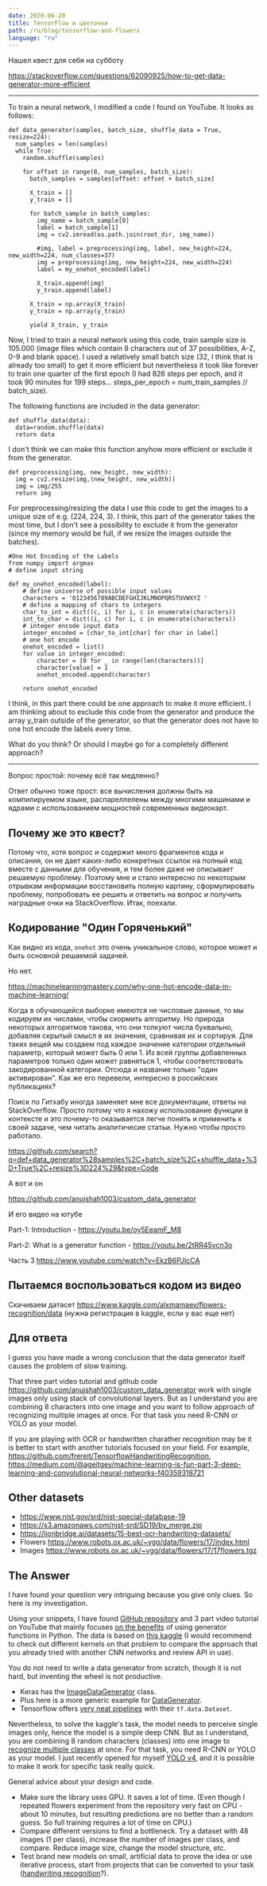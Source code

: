 ```yaml
---
date: 2020-06-20
title: TensorFlow и цветочки
path: /ru/blog/tensorflow-and-flowers
language: "ru"
---
```


Нашел квест для себя на субботу

https://stackoverflow.com/questions/62090925/how-to-get-data-generator-more-efficient

---

To train a neural network, I modified a code I found on YouTube. It looks as follows:

```
def data_generator(samples, batch_size, shuffle_data = True, resize=224):
  num_samples = len(samples)
  while True:
    random.shuffle(samples)

    for offset in range(0, num_samples, batch_size):
      batch_samples = samples[offset: offset + batch_size]

      X_train = []
      y_train = []

      for batch_sample in batch_samples:
        img_name = batch_sample[0]
        label = batch_sample[1]
        img = cv2.imread(os.path.join(root_dir, img_name))

        #img, label = preprocessing(img, label, new_height=224, new_width=224, num_classes=37)
        img = preprocessing(img, new_height=224, new_width=224)
        label = my_onehot_encoded(label)

        X_train.append(img)
        y_train.append(label)

      X_train = np.array(X_train)
      y_train = np.array(y_train)

      yield X_train, y_train
```

Now, I tried to train a neural network using this code, train sample size is 105.000 (image files which contain 8 characters out of 37 possibilities, A-Z, 0-9 and blank space). I used a relatively small batch size (32, I think that is already too small) to get it more efficient but nevertheless it took like forever to train one quarter of the first epoch (I had 826 steps per epoch, and it took 90 minutes for 199 steps... steps_per_epoch = num_train_samples // batch_size).

The following functions are included in the data generator:

```
def shuffle_data(data):
  data=random.shuffle(data)
  return data
```

I don't think we can make this function anyhow more efficient or exclude it from the generator.

```
def preprocessing(img, new_height, new_width):
  img = cv2.resize(img,(new_height, new_width))
  img = img/255
  return img
```

For preprocessing/resizing the data I use this code to get the images to a unique size of e.g. (224, 224, 3). I think, this part of the generator takes the most time, but I don't see a possibility to exclude it from the generator (since my memory would be full, if we resize the images outside the batches).

```
#One Hot Encoding of the Labels
from numpy import argmax
# define input string

def my_onehot_encoded(label):
    # define universe of possible input values
    characters = '0123456789ABCDEFGHIJKLMNOPQRSTUVWXYZ '
    # define a mapping of chars to integers
    char_to_int = dict((c, i) for i, c in enumerate(characters))
    int_to_char = dict((i, c) for i, c in enumerate(characters))
    # integer encode input data
    integer_encoded = [char_to_int[char] for char in label]
    # one hot encode
    onehot_encoded = list()
    for value in integer_encoded:
        character = [0 for _ in range(len(characters))]
        character[value] = 1
        onehot_encoded.append(character)

    return onehot_encoded 
```

I think, in this part there could be one approach to make it more efficient. I am thinking about to exclude this code from the generator and produce the array y_train outside of the generator, so that the generator does not have to one hot encode the labels every time.

What do you think? Or should I maybe go for a completely different approach?

---

Вопрос простой: почему всё так медленно?

Ответ обычно тоже прост: все вычисления должны быть на компилируемом языке, распареллелены между многими машинами и ядрами с использованием мощностей современных видеокарт.

## Почему же это квест?

Потому что, хотя вопрос и содержит много фрагментов кода и описания, он не дает каких-либо конкретных ссылок на полный код вместе с данными для обучения, и тем более даже не описывает решаемую проблему. Поэтому мне и стало интересно по некоторым отрывкам информации восстановить полную картину, сформулировать проблему, попробовать ее решить и ответить на вопрос и получить наградные очки на StackOverflow. Итак, поехали.

## Кодирование "Один Горяченький"

Как видно из кода, `onehot` это очень уникальное слово, которое может и быть основной решаемой задачей.

Но нет. 

https://machinelearningmastery.com/why-one-hot-encode-data-in-machine-learning/

Когда в обучающейся выборке имеются не числовые данные, то мы кодируем их числами, чтобы скормить алгоритму. Но природа некоторых алгоритмов такова, что они толкуют числа буквально, добавляя скрытый смысл в их значения, сравнивая их и сортируя. Для таких вещей мы создаем под каждое значение категории отдельный параметр, который может быть 0 или 1. Из всей группы добавленных параметров только один может равняться 1, чтобы соответствовать закодированной категории. Отсюда и название только "один активирован". Как же его перевели, интересно в российских публикациях?

Поиск по Гитхабу иногда заменяет мне все документации, ответы на StackOverflow. Просто потому что я нахожу использование функции в контексте и это почему-то оказывается легче понять и применить к своей задаче, чем читать аналитичесие статьи. Нужно чтобы просто работало.

https://github.com/search?q=def+data_generator%28samples%2C+batch_size%2C+shuffle_data+%3D+True%2C+resize%3D224%29&type=Code

А вот и он

https://github.com/anujshah1003/custom_data_generator

И его видео на ютубе

Part-1: Introduction - https://youtu.be/oy5EeamF_M8

Part-2: What is a generator function - https://youtu.be/2tRR45vcn3o

Часть 3 https://www.youtube.com/watch?v=EkzB6PJIcCA

## Пытаемся воспользоваться кодом из видео

Скачиваем датасет https://www.kaggle.com/alxmamaev/flowers-recognition/data (нужна регистрация в kaggle, если у вас еще нет)

## Для ответа

I guess you have made a wrong conclusion that the data generator itself causes the problem of slow training. 

That three part video tutorial and github code https://github.com/anujshah1003/custom_data_generator work with single images only using stack of convolutional layers. But as I understand you are combining 8 characters into one image and you want to follow approach of recognizing multiple images at once. For that task you need R-CNN or YOLO as your model. 

If you are playing with OCR or handwritten charather recognition may be it is better to start with another tutorials focused on your field. For example, https://github.com/frereit/TensorflowHandwritingRecognition, https://medium.com/@ageitgey/machine-learning-is-fun-part-3-deep-learning-and-convolutional-neural-networks-f40359318721

## Other datasets

- https://www.nist.gov/srd/nist-special-database-19
- https://s3.amazonaws.com/nist-srd/SD19/by_merge.zip
- https://lionbridge.ai/datasets/15-best-ocr-handwriting-datasets/
- Flowers https://www.robots.ox.ac.uk/~vgg/data/flowers/17/index.html
- Images https://www.robots.ox.ac.uk/~vgg/data/flowers/17/17flowers.tgz

## The Answer

I have found your question very intriguing because you give only clues. So here is my investigation.

Using your snippets, I have found [GitHub repository][1] and 3 part video tutorial on YouTube that mainly focuses [on the benefits][2] of using generator functions in Python.
The data is based on [this kaggle][3] (I would recommend to check out different kernels on that problem to compare the approach that you already tried with another CNN networks and review API in use).

You do not need to write a data generator from scratch, though it is not hard, but inventing the wheel is not productive. 

- Keras has the [ImageDataGenerator][4] class.
- Plus here is a more generic example for [DataGenerator][5].
- Tensorflow offers [very neat pipelines][6] with their `tf.data.Dataset`.

Nevertheless, to solve the kaggle's task, the model needs to perceive single images only, hence the model is a simple deep CNN. But as I understand, you are combining 8 random characters (classes) into one image to [recognize multiple classes][7] at once. For that task, you need R-CNN or YOLO as your model. I just recently opened for myself [YOLO v4][8], and it is possible to make it work for specific task really quick.

General advice about your design and code.
- Make sure the library uses GPU. It saves a lot of time. (Even though I repeated flowers experiment from the repository very fast on CPU - about 10 minutes, but resulting predictions are no better than a random guess. So full training requires a lot of time on CPU.) 
- Compare different versions to find a bottleneck. Try a dataset with 48 images (1 per class), increase the number of images per class, and compare. Reduce image size, change the model structure, etc.
- Test brand new models on small, artificial data to prove the idea or use iterative process, start from projects that can be converted to your task ([handwriting recognition][9]?).

[1]: https://github.com/anujshah1003/custom_data_generator
[2]: http://www.jessicayung.com/using-generators-in-python-to-train-machine-learning-models/
[3]: https://www.kaggle.com/alxmamaev/flowers-recognition
[4]: https://keras.io/api/preprocessing/image/#imagedatagenerator-class
[5]: https://stanford.edu/~shervine/blog/keras-how-to-generate-data-on-the-fly
[6]: https://www.tensorflow.org/api_docs/python/tf/data/Dataset
[7]: https://machinelearningmastery.com/object-recognition-with-deep-learning/
[8]: https://github.com/AlexeyAB/darknet
[9]: https://github.com/topics/handwriting-recognition?l=python&o=desc&s=stars
